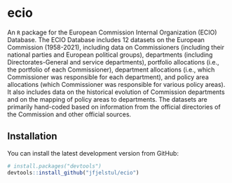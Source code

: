 # ecio

An `R` package for the European Commission Internal Organization (ECIO) Database. The ECIO Database includes 12 datasets on the European Commission (1958-2021), including data on Commissioners (including their national parties and European political groups), departments (including Directorates-General and service departments), portfolio allocations (i.e., the portfolio of each Commissioner), department allocations (i.e., which Commissioner was responsible for each department), and policy area allocations (which Commissioner was responsible for various policy areas). It also includes data on the historical evolution of Commission departments and on the mapping of policy areas to departments. The datasets are primarily hand-coded based on information from the official directories of the Commission and other official sources. 

## Installation

You can install the latest development version from GitHub:

```r
# install.packages("devtools")
devtools::install_github("jfjelstul/ecio")
```
